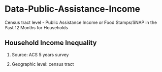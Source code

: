 # Data-Public-Assistance-Income
Census tract level - Public Assistance Income or Food Stamps/SNAP in the Past 12 Months for Households

## Household Income Inequality

1. Source: ACS 5 years survey

2. Geographic level: census tract
